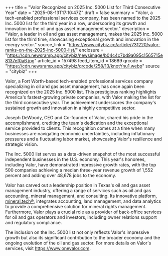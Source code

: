 +++
title = "Valor Recognized on 2025 Inc. 5000 List for Third Consecutive Year"
date = "2025-08-13T17:10:47Z"
draft = false
summary = "Valor, a tech-enabled professional services company, has been named to the 2025 Inc. 5000 list for the third year in a row, underscoring its growth and innovation in the oil and gas asset management sector."
description = "Valor, a leader in oil and gas asset management, makes the 2025 Inc. 5000 list for the third time, showcasing exceptional growth and innovation in the energy sector."
source_link = "https://www.citybiz.co/article/731220/valor-ranks-on-the-2025-inc-5000-list/"
enclosure = "https://cdn.newsramp.app/citybiz/newsimage/b04c4c7bd9a095c1565715e8137ef0a6.jpg"
article_id = 157498
feed_item_id = 18689
qrcode = "https://cdn.newsramp.app/citybiz/qrcode/258/13/knotYnu1.webp"
source = "citybiz"
+++

<p>Valor, a Fort Worth-based tech-enabled professional services company specializing in oil and gas asset management, has once again been recognized on the 2025 Inc. 5000 list. This prestigious ranking highlights America's fastest-growing private companies, with Valor making the list for the third consecutive year. The achievement underscores the company's sustained growth and innovation in a highly competitive sector.</p><p>Joseph DeWoody, CEO and Co-founder of Valor, shared his pride in the accomplishment, crediting the team's dedication and the exceptional service provided to clients. This recognition comes at a time when many businesses are navigating economic uncertainties, including inflationary pressures and a fluctuating labor market, showcasing Valor's resilience and strategic vision.</p><p>The Inc. 5000 list serves as a data-driven snapshot of the most successful independent businesses in the U.S. economy. This year's honorees, including Valor, have demonstrated impressive growth rates, with the top 500 companies achieving a median three-year revenue growth of 1,552 percent and adding over 48,678 jobs to the economy.</p><p>Valor has carved out a leadership position in Texas's oil and gas asset management industry, offering a range of services such as oil and gas accounting, mineral management, and consulting. Its innovative platform, <a href='https://www.onevalor.com' rel='nofollow' target='_blank'>mineral.tech®</a>, integrates accounting, land management, and data analytics to provide a comprehensive solution for mineral rights management. Furthermore, Valor plays a crucial role as a provider of back-office services for oil and gas operators and investors, including owner relations support and regulatory compliance.</p><p>The inclusion on the Inc. 5000 list not only reflects Valor's impressive growth but also its significant contribution to the broader economy and the ongoing evolution of the oil and gas sector. For more details on Valor's services, visit <a href='https://www.onevalor.com' rel='nofollow' target='_blank'>https://www.onevalor.com</a>.</p>